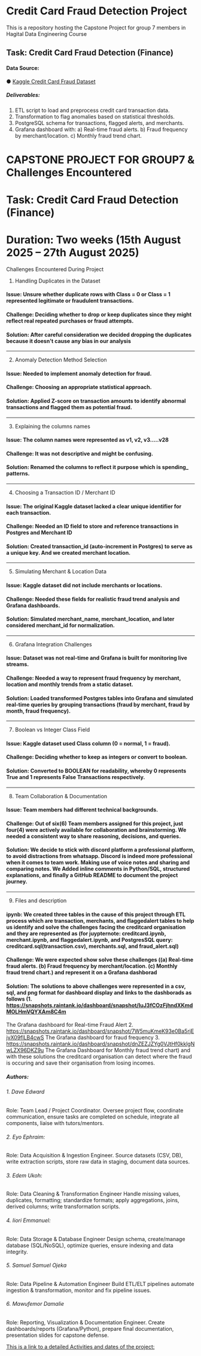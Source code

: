 # Credit Card Fraud Detection Project
This is a repository hosting the  Capstone Project for group 7 members in Hagital Data Engineering Course

## Task: Credit Card Fraud Detection (Finance)
#### Data Source:
● [Kaggle Credit Card Fraud Dataset](https://www.kaggle.com/datasets/mlg-ulb/creditcardfraud)
##### Deliverables:
1. ETL script to load and preprocess credit card transaction data.
2. Transformation to flag anomalies based on statistical thresholds.
3. PostgreSQL schema for transactions, flagged alerts, and merchants.
4. Grafana dashboard with:
a) Real-time fraud alerts.
b) Fraud frequency by merchant/location.
c) Monthly fraud trend chart.



# CAPSTONE PROJECT FOR GROUP7 & Challenges Encountered
# Task: Credit Card Fraud Detection (Finance) 
# Duration: Two weeks (15th August 2025 – 27th August 2025)

 Challenges Encountered During Project
1. Handling Duplicates in the Dataset
   
####	Issue: Unsure whether duplicate rows with Class = 0 or Class = 1 represented legitimate or fraudulent transactions.
#### Challenge: Deciding whether to drop or keep duplicates since they might reflect real repeated purchases or fraud attempts.
####	Solution: After careful consideration we decided dropping the duplicates because it doesn't cause any bias in our analysis

________________________________________
2. Anomaly Detection Method Selection
####	Issue: Needed to implement anomaly detection for fraud.
####	Challenge: Choosing an appropriate statistical approach.
####	Solution: Applied Z-score on transaction amounts to identify abnormal transactions and flagged them as potential fraud.
________________________________________
3. Explaining the columns names 
####	Issue: The column names were represented as v1, v2, v3.....v28
####	Challenge: It was not descriptive and might be confusing.
####	Solution: Renamed the columns to reflect it purpose which is spending_ patterns.
________________________________________
4. Choosing a Transaction ID / Merchant ID
####	Issue: The original Kaggle dataset lacked a clear unique identifier for each transaction.
####	Challenge: Needed an ID field to store and reference transactions in Postgres and Merchant ID
####	Solution: Created transaction_id (auto-increment in Postgres) to serve as a unique key. And we created merchant location. 
________________________________________
5. Simulating Merchant & Location Data
####	Issue: Kaggle dataset did not include merchants or locations.
####	Challenge: Needed these fields for realistic fraud trend analysis and Grafana dashboards.
####	Solution: Simulated merchant_name, merchant_location, and later considered merchant_id for normalization.
________________________________________
6. Grafana Integration Challenges
####	Issue: Dataset was not real-time and Grafana is built for monitoring live streams.
####	Challenge: Needed a way to represent fraud frequency by merchant, location and monthly trends from a static dataset.
####	Solution: Loaded transformed Postgres tables into Grafana and simulated real-time queries by grouping transactions (fraud by merchant, fraud by month, fraud frequency).
________________________________________
7. Boolean vs Integer Class Field
####	Issue: Kaggle dataset used Class column (0 = normal, 1 = fraud).
####	Challenge: Deciding whether to keep as integers or convert to boolean.
####	Solution: Converted to BOOLEAN for readability, whereby 0 represents True and 1 represents False Transactions respectively.
________________________________________
8. Team Collaboration & Documentation
####	Issue: Team members had different technical backgrounds.
####	Challenge: Out of six(6) Team members assigned for this project, just four(4) were actively available for collaboration and brainstorming. We needed a consistent way to share reasoning, decisions, and queries.
####	Solution: We decide to stick with discord platform a professional platform, to avoid distractions from whatsapp. Discord is indeed more professional when it comes to team work. Making use of voice notes and sharing  and comparing notes. We Added inline comments in Python/SQL, structured explanations, and finally a GitHub README to document the project journey.
________________________________________
9. Files and description
####	ipynb: We created three tables in the cause of this project through ETL process which are transaction, merchants, and flaggedalert tables to help us identify and solve the challenges facing the creditcard organisation and they are represented as (for juypternote: creditcard.ipynb, merchant.ipynb, and flaggedalert.ipynb, and PostgresSQL query: creditcard.sql(transaction.csv), merchants.sql, and fraud_alert.sql)
####	Challenge: We were expected show solve these challenges ((a) Real-time fraud alerts. (b) Fraud frequency by merchant/location. (c) Monthly fraud trend chart.) and represent it on a Grafana dashborad
####	Solution: The solutions to above challenges were represented in a csv, sql, and png format for dashboard display and links to the dashborads as follows (1. https://snapshots.raintank.io/dashboard/snapshot/IuJ3fCOzFjhndXKmdMOLHmVQYXAm8C4m
The Grafana dashboard for Real-time Fraud Alert  2. https://snapshots.raintank.io/dashboard/snapshot/7W5muKmeK93e0Ba5rjEjvX09flLB4cwS
The Grafana dashboard for fraud frequency 3. https://snapshots.raintank.io/dashboard/snapshot/dnZEZJZYg0VJtHf0kklgNwLZX96DKZ9u
The Grafana Dashboard for Monthly fraud trend chart) and with these solutions the creditcard organisation can detect where the fraud is occuring and save their organisation from losing incomes. 

##### Authors:
###### 1. Dave Edward
Role:
Team Lead / Project Coordinator.
Oversee project flow, coordinate communication, ensure tasks are completed on schedule, integrate all components, liaise with tutors/mentors.
###### 2. Eyo Ephraim:
Role:
Data Acquisition & Ingestion Engineer.
Source datasets (CSV, DB), write extraction scripts, store raw data in staging, document data sources.
###### 3. Edem Ukoh:
Role:
Data Cleaning & Transformation Engineer
Handle missing values, duplicates, formatting; standardize formats; apply aggregations, joins, derived columns; write transformation scripts.
###### 4. Iiori Emmanuel:
Role:
Data Storage & Database Engineer
Design schema, create/manage database (SQL/NoSQL), optimize queries, ensure indexing and data integrity.
###### 5. Samuel Samuel Ojeka
Role:
Data Pipeline & Automation Engineer
Build ETL/ELT pipelines  automate ingestion & transformation, monitor and fix pipeline issues.
###### 6. Mawufemor Damalie
Role: 
Reporting, Visualization & Documentation Engineer.
Create dashboards/reports (Grafana/Python), prepare final documentation, presentation slides for capstone defense.

[This is a link to a detailed Activities and dates of the project:](https://docs.google.com/spreadsheets/d/1QE0w0iqAjkaY-yN7dup29UFVSLCGx19I/edit?usp=sharing&ouid=116708216449213152697&rtpof=true&sd=true)